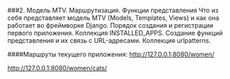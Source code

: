 ###2. Модель MTV. Маршрутизация. Функции представления
Что из себя представляет модель MTV (Models, Templates, Views) и как она работает во фреймворке Django. Порядок создания и регистрации первого приложения. Коллекция INSTALLED_APPS. Создание функций представления и их связь с URL-адресами. Коллекция urlpatterns. 


####Маршруты текущего приложения:
http://127.0.0.1:8080/women/

http://127.0.0.1:8080/women/cats/